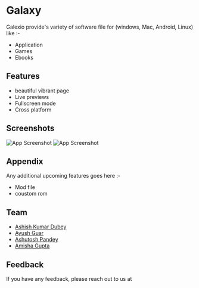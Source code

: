 # Galaxy
Galexio provide's variety of software file for (windows, Mac, Android, Linux) like :-
- Application 
- Games
- Ebooks

## Features

- beautiful vibrant page
- Live previews
- Fullscreen mode
- Cross platform

## Screenshots

![App Screenshot](https://ashhdubey.github.io/Galexio/image/Readme/IMG_20241129_215410.jpg)
![App Screenshot](https://ashhdubey.github.io/Galexio/image/Readme/IMG_20241129_215431.jpg)

## Appendix

Any additional upcoming features goes here :-
- Mod file
- coustom rom

## Team 

 - [Ashish Kumar Dubey ](https://github.com/)
 - [Ayush Guar](https://github.com/)
 - [Ashutosh Pandey ](https://github.com/)
 - [Amisha Gupta ](https://github.com/amisha)

## Feedback

If you have any feedback, please reach out to us at 
